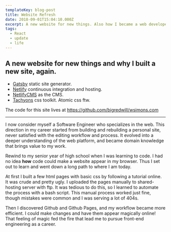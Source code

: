 ```yaml
---
templateKey: blog-post
title: Website Refresh
date: 2018-09-01T15:04:10.000Z
excerpt: A new website for new things. Also how I became a web developer.
tags:
  - React
  - update
  - life
---
```

## A new website for new things and why I built a new site, again.

* [Gatsby](https://www.gatsbyjs.org/) static site generator.
* [Netlify](https://www.netlify.com/) continuous integration and hosting.
* [NetlifyCMS](https://www.netlifycms.org/) as the CMS.
* [Tachyons](http://tachyons.io/) css toolkit. Atomic css ftw.

The code for this site lives at <https://github.com/bigredwill/wsimons.com>

---

I now consider myself a Software Engineer who specializes in the web. This direction in my career started from building and rebuilding a personal site, never satisfied with the editing workflow and process. It evolved into a deeper understanding of the web platform, and became domain knowledge that brings value to my work.

Rewind to my senior year of high school when I was learning to code. I had no idea **how** code could make a website appear in my browser. Thus I set out to learn and went down a long path to where I am today.

At first I built a few html pages with basic css by following a tutorial online. It was crude and pretty ugly. I uploaded the pages manually to shared-hosting server with ftp. It was tedious to do this, so I learned to automate the process with a bash script.  This manual process worked just fine, though mistakes were common and I was serving a lot of 404s. 

Then I discovered Github and Github Pages, and my workflow became more efficient.  I could make changes and  have them appear magically online! That feeling of magic fed the fire that lead me to pursue front-end engineering as a career.
